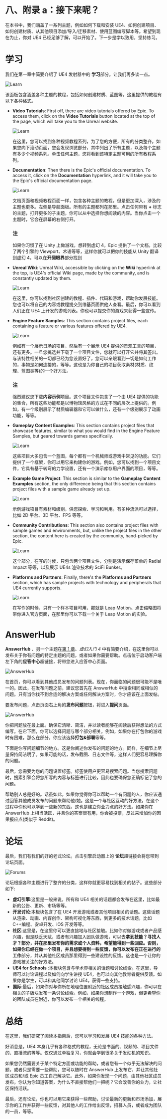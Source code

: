 # 八、附录 a：接下来呢？

在本书中，我们涵盖了一系列主题，例如如何下载和安装 UE4、如何创建项目、如何创建材质、从其他项目添加/导入/迁移素材、使用蓝图编写脚本等。希望到现在为止，你对 UE4 已经足够了解，可以开始了。下一步是学以致用，坚持练习。

# 学习

我们在第一章中简要介绍了 UE4 发射器中的 **学习**部分。让我们再多谈一点。

![Learn](img/image00462.jpeg)

该面板包含涵盖各种主题的教程，包括如何创建材质、蓝图等。这里提供的教程有以下各种格式。

*   **Video Tutorials**: First off, there are video tutorials offered by Epic. To access them, click on the **Video Tutorials** button located at the top of the page, which will take you to the Unreal website.

    ![Learn](img/image00463.jpeg)

    在这里，您可以找到各种视频教程系列，为了您的方便，所有的分类整齐。如果您向下滚动页面，您会发现浏览部分，其中列出了所有主题，以及每个主题有多少个视频系列。单击任何主题，您将看到该特定主题可用的所有教程系列。

*   **Documentation**: Then there is the Epic's official documentation. To access it, click on the **Documentation** hyperlink, and it will take you to the Epic's official documentation page.

    ![Learn](img/image00464.jpeg)

    文档页面和视频教程页面一样，包含各种主题的教程，但是更加深入，涉及的主题也更多。左侧是导航面板。所有的主题都列在那里。点击任何带有 **+** 标志的主题，打开更多的子主题，你可以从中选择你想阅读的内容。当你点击一个主题时，它会在屏幕的右侧打开。

    ### 注

    如果你习惯了在 Unity 上做游戏，想转到虚幻 4，Epic 提供了一个文档，比较了两个引擎的 Viewport、术语等等，这样你就可以把你的技能从 Unity 翻译到虚幻 4。可以在**开阔眼界**部分找到

*   **Unreal Wiki**: Unreal Wiki, accessible by clicking on the **Wiki** hyperlink at the top, is UE4's official Wiki page, made by the community, and is constantly updated by them.

    ![Learn](img/image00465.jpeg)

    在这里，你可以找到社区创建的教程、插件、代码和游戏，帮助你发展技能。您也可以将自己的内容或教程提交到维基页面供他人查看。最后，你可以看到人们正在 UE4 上开发的游戏列表。你也可以提交你的游戏来获得一些宣传。

*   **Engine Feature Samples**: This section contains project files, each containing a feature or various features offered by UE4.

    ![Learn](img/image00466.jpeg)

    例如有一个展示日场的项目，然后有一个展示 UE4 提供的景观工具的项目，还有更多。一旦您挑选并下载了一个项目文件，您就可以打开它并将其签出。与该特性相关的一切都已经为您设置好了，您可以亲眼看到一切是如何工作的，事物是如何连接的，等等。这也是为你自己的项目获取素材(材质、纹理、蓝图类等)的一个好方法。

    ### 注

    强烈建议您下载**内容示例**项目。这个项目文件包含了一个由 UE4 提供的功能的集合，所有这些功能都是以博物馆风格的方式在不同的层次上提供的。例如，有一个级别展示了材质编辑器和它可以做什么，还有一个级别展示了动画功能，等等。

*   **Gameplay Content Examples**: This section contains project files that showcase features, similar to what you would find in the Engine Feature Samples, but geared towards games specifically.

    ![Learn](img/image00467.jpeg)

    这些项目大多包含一个蓝图，每个都有一个机械师或游戏中常见的功能。它们提供了一个框架，你可以用它来构建你的游戏。例如，您可以找到一个项目文件，它具有基于转弯的力学设置，还有一个演示库存用户界面的项目，等等。

*   **Example Game Project**: This section is similar to the **Gameplay Content Examples** section, the only difference being that this section contains project files with a sample game already set up.

    ![Learn](img/image00468.jpeg)

    示例游戏项目有素材和级别，供您探索、学习和利用。有多种流派可以选择，比如 2D 平台、3D 平台、FPS 等等。

*   **Community Contributions**: This section also contains project files with sample games and environments, but, unlike the project files in the other section, the content here is created by the community, hand-picked by Epic.

    ![Learn](img/image00469.jpeg)

    这个部分，在写的时候，只包含两个项目文件，分别是演示保存菜单的 Radial Impact 等等，以及展示 UE4s 渲染技术的 SciFi Bunker。

*   **Platforms and Partners**: Finally, there's the **Platforms and Partners** section, which has sample projects with technology and peripherals that UE4 currently supports.

    ![Learn](img/image00470.jpeg)

    在写作的时候，只有一个样本项目可用，那就是 Leap Motion。点击缩略图将带你进入官方页面，在那里你可以下载一个关于 Leap Motion 的实验。

# AnswerHub

**AnswerHub** 、另一个主题在[第 1 章](1.html#aid-DB7S1 "Chapter 1. Getting Started with Unreal 4")、*虚幻入门 4* 中有简要介绍，在这里你可以发布关于你有问题的特定主题的问题，或者如果你需要帮助。点击位于启动客户端左下角的**应答中心**超链接，将带您进入应答中心页面。

![AnswerHub](img/image00471.jpeg)

在首页，你可以看到其他成员发布的问题列表。现在，你面临的问题很可能不是唯一的。因此，在发布问题之前，建议您首先在 AnswerHub 中搜索相同或相似的问题。只有当你找不到合适的解决方案或任何解决方案时，你才应该在上面发帖。

要发布问题，点击页面右上角的**发布问题**按钮，将进入**提问**页面。

![AnswerHub](img/image00472.jpeg)

你把问题放在最上面。确保它清晰、简洁，并以读者能够在阅读后获得想法的方式编写。在它下面，你可以选择问题与哪个部分相关。例如，如果你在打包你的游戏时有困难，那么在部分，你应该选择**打包&部署**等等。

下面是你写问题细节的地方。这是你阐述你发布的问题的地方。同样，在细节上尽量保持简洁明了。如果可能的话，发布截图、日志文件等，这样人们更容易理解你的问题。

最后，您需要为您的问题设置标签。标签使用户更容易搜索问题。当您搜索问题时，搜索引擎会将您所写的内容与标签进行比较，因此也要确保您正确标记了您的问题。

帮助别人总是好的。话虽如此，如果你觉得你可以帮助一个有问题的人，你应该通过回答其他成员发布的问题来帮助他/她。这是一个与社区互动的好方法，在这个过程中你也可以学到一些新的东西。这也是建立你业力点的好方法。如果你在 AnswerHub 上相当活跃，并且你的答案很有用，你会被投票，反过来增加你的因果报应点(类似于 Reddit)。

# 论坛

最后，我们有我们的好的老式论坛。点击引擎启动器上的 **论坛**超链接会将您带到论坛页面。

![Forums](img/image00473.jpeg)

论坛根据各种主题进行了整齐的分类，这样你就更容易找到相关的帖子。这些部分如下:

*   **虚幻引擎**:这里是一般来说，所有和 UE4 相关的话题都会发布在这里，比如最新的公告、更新、市场等等。
*   **开发讨论**:本板块包含了在 UE4 开发游戏或者其他项目相关的话题。这些话题从渲染、动画、内容创作、架构可视化等东西，到更多的技术话题，比如 C++编程、安卓开发、iOS 开发等等。
*   **社区**:这里是，在这里你可以更直接地与社区接触。比如你对做游戏或者产品感兴趣，但是缺乏天赋，或者有兴趣加入团队做游戏，可以去**拿到技能？寻找人才？**部分，并在那里发布你的需求或个人资料，希望能得到一些回应。否则，如果你已经在做一个项目，并且想要得到一些反馈，你可以发布在**正在进行的工作**部分，并从其他社区成员那里得到一些建设性的反馈。这也是一个让你的游戏被关注的好方法。
*   **UE4 for Schools** :本板块包含与学术界相关的话题和讨论线索。在这里，导师可以讨论课程以及如何向学生讲授 UE4，也可以向其他教育者提供反馈。如果你是学生，可以和其他同学讨论 UE4，获得一些支持。
*   **国际**:最后，如果你对与你所在地理位置附近的社区成员接触感兴趣，你可以在相关的子版块发布一条讨论线索。例如，如果你想制作一个游戏，但更希望你的团队成员在附近，你可以发布一个相关的线程。

# 总结

在这里，我们研究了阅读本指南后，您可以学习和发展 UE4 技能的各种方法。

好消息是，UE4 本身几乎有各种格式的教程，无论是书面的、视频的、项目文件的、直播流的等等。仅仅通过单独复习，你就会学到很多关于发动机的知识。

如果您仍然需要关于某个特定方面或功能的帮助，或者您有一个似乎无法解决的问题，或者只是需要一些帮助，您可以随时在 AnswerHub 上发布它，并让其他社区成员和/或 Epic 员工自己解决它。此外，如果你发现一个问题，由其他社区成员发布，你认为你知道答案，为什么不直接帮他们一把呢？它会改善你的业力，让社区保持活跃。

最后，还有论坛，你也可以用它来获得一些帮助，讨论最新的更新和市场添加，展示你的工作并获得一些反馈，对其他人的工作给出反馈，招募人员，或者成为团队的一员，等等。